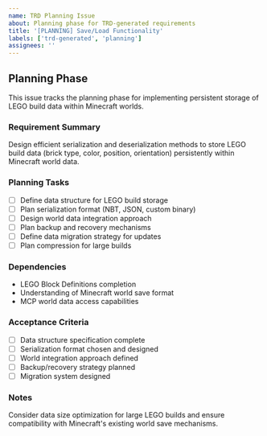 ```yaml
---
name: TRD Planning Issue
about: Planning phase for TRD-generated requirements
title: '[PLANNING] Save/Load Functionality'
labels: ['trd-generated', 'planning']
assignees: ''
---
```


## Planning Phase

This issue tracks the planning phase for implementing persistent storage of LEGO build data within Minecraft worlds.

### Requirement Summary
Design efficient serialization and deserialization methods to store LEGO build data (brick type, color, position, orientation) persistently within Minecraft world data.

### Planning Tasks
- [ ] Define data structure for LEGO build storage
- [ ] Plan serialization format (NBT, JSON, custom binary)
- [ ] Design world data integration approach
- [ ] Plan backup and recovery mechanisms
- [ ] Define data migration strategy for updates
- [ ] Plan compression for large builds

### Dependencies
- LEGO Block Definitions completion
- Understanding of Minecraft world save format
- MCP world data access capabilities

### Acceptance Criteria
- [ ] Data structure specification complete
- [ ] Serialization format chosen and designed
- [ ] World integration approach defined
- [ ] Backup/recovery strategy planned
- [ ] Migration system designed

### Notes
Consider data size optimization for large LEGO builds and ensure compatibility with Minecraft's existing world save mechanisms.